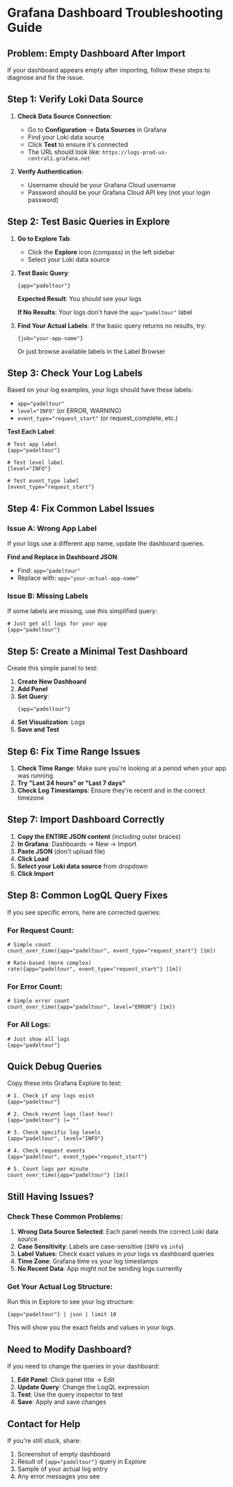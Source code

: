 # Grafana Dashboard Troubleshooting Guide

## Problem: Empty Dashboard After Import

If your dashboard appears empty after importing, follow these steps to diagnose and fix the issue.

## Step 1: Verify Loki Data Source

1. **Check Data Source Connection**:
   - Go to **Configuration** → **Data Sources** in Grafana
   - Find your Loki data source
   - Click **Test** to ensure it's connected
   - The URL should look like: `https://logs-prod-us-central1.grafana.net`

2. **Verify Authentication**:
   - Username should be your Grafana Cloud username
   - Password should be your Grafana Cloud API key (not your login password)

## Step 2: Test Basic Queries in Explore

1. **Go to Explore Tab**:
   - Click the **Explore** icon (compass) in the left sidebar
   - Select your Loki data source

2. **Test Basic Query**:
   ```logql
   {app="padeltour"}
   ```
   
   **Expected Result**: You should see your logs
   
   **If No Results**: Your logs don't have the `app="padeltour"` label

3. **Find Your Actual Labels**:
   If the basic query returns no results, try:
   ```logql
   {job="your-app-name"}
   ```
   Or just browse available labels in the Label Browser

## Step 3: Check Your Log Labels

Based on your log examples, your logs should have these labels:
- `app="padeltour"`
- `level="INFO"` (or ERROR, WARNING)
- `event_type="request_start"` (or request_complete, etc.)

**Test Each Label**:
```logql
# Test app label
{app="padeltour"}

# Test level label  
{level="INFO"}

# Test event_type label
{event_type="request_start"}
```

## Step 4: Fix Common Label Issues

### Issue A: Wrong App Label
If your logs use a different app name, update the dashboard queries.

**Find and Replace in Dashboard JSON**:
- Find: `app="padeltour"`
- Replace with: `app="your-actual-app-name"`

### Issue B: Missing Labels
If some labels are missing, use this simplified query:
```logql
# Just get all logs for your app
{app="padeltour"}
```

## Step 5: Create a Minimal Test Dashboard

Create this simple panel to test:

1. **Create New Dashboard**
2. **Add Panel**
3. **Set Query**:
   ```logql
   {app="padeltour"}
   ```
4. **Set Visualization**: Logs
5. **Save and Test**

## Step 6: Fix Time Range Issues

1. **Check Time Range**: Make sure you're looking at a period when your app was running
2. **Try "Last 24 hours" or "Last 7 days"**
3. **Check Log Timestamps**: Ensure they're recent and in the correct timezone

## Step 7: Import Dashboard Correctly

1. **Copy the ENTIRE JSON content** (including outer braces)
2. **In Grafana**: Dashboards → New → Import
3. **Paste JSON** (don't upload file)
4. **Click Load**
5. **Select your Loki data source** from dropdown
6. **Click Import**

## Step 8: Common LogQL Query Fixes

If you see specific errors, here are corrected queries:

### For Request Count:
```logql
# Simple count
count_over_time({app="padeltour", event_type="request_start"} [1m])

# Rate-based (more complex)
rate({app="padeltour", event_type="request_start"} [1m])
```

### For Error Count:
```logql
# Simple error count
count_over_time({app="padeltour", level="ERROR"} [1m])
```

### For All Logs:
```logql
# Just show all logs
{app="padeltour"}
```

## Quick Debug Queries

Copy these into Grafana Explore to test:

```logql
# 1. Check if any logs exist
{app="padeltour"}

# 2. Check recent logs (last hour)
{app="padeltour"} |= ""

# 3. Check specific log levels
{app="padeltour", level="INFO"}

# 4. Check request events
{app="padeltour", event_type="request_start"}

# 5. Count logs per minute
count_over_time({app="padeltour"} [1m])
```

## Still Having Issues?

### Check These Common Problems:

1. **Wrong Data Source Selected**: Each panel needs the correct Loki data source
2. **Case Sensitivity**: Labels are case-sensitive (`INFO` vs `info`)
3. **Label Values**: Check exact values in your logs vs dashboard queries
4. **Time Zone**: Grafana time vs your log timestamps
5. **No Recent Data**: App might not be sending logs currently

### Get Your Actual Log Structure:

Run this in Explore to see your log structure:
```logql
{app="padeltour"} | json | limit 10
```

This will show you the exact fields and values in your logs.

## Need to Modify Dashboard?

If you need to change the queries in your dashboard:

1. **Edit Panel**: Click panel title → Edit
2. **Update Query**: Change the LogQL expression
3. **Test**: Use the query inspector to test
4. **Save**: Apply and save changes

## Contact for Help

If you're still stuck, share:
1. Screenshot of empty dashboard
2. Result of `{app="padeltour"}` query in Explore
3. Sample of your actual log entry
4. Any error messages you see 